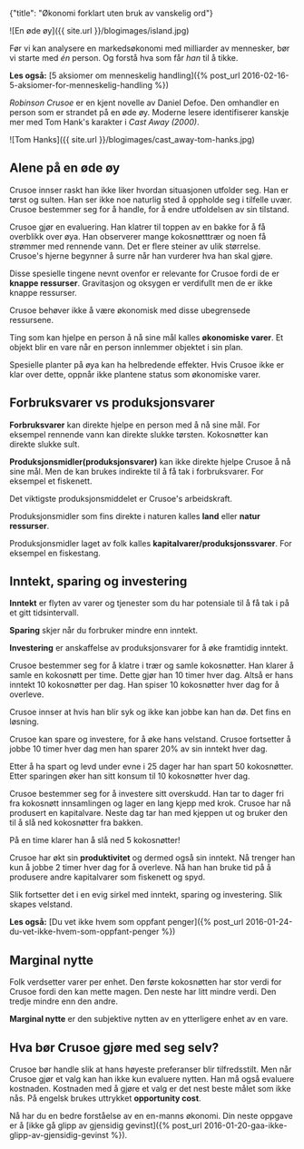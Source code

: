 {"title": "Økonomi forklart uten bruk av vanskelig ord"}

![En øde øy]({{ site.url }}/blogimages/island.jpg)

Før vi kan analysere en markedsøkonomi med milliarder av mennesker, bør vi starte
med _én_ person. Og forstå hva som får _han_ til å tikke.

**Les også:** [5 aksiomer om menneskelig handling]({% post_url 2016-02-16-5-aksiomer-for-menneskelig-handling %})

_Robinson Crusoe_ er en kjent novelle av Daniel Defoe. Den omhandler en person
som er strandet på en øde øy. Moderne lesere identifiserer kanskje mer
med Tom Hank's karakter i _Cast Away (2000)_.

![Tom Hanks]({{ site.url }}/blogimages/cast_away-tom-hanks.jpg)

## Alene på en øde øy

Crusoe innser raskt han ikke liker hvordan
situasjonen utfolder seg. Han er tørst og sulten. Han ser ikke noe
naturlig sted å oppholde seg i tilfelle uvær. Crusoe bestemmer seg for å
handle, for å endre utfoldelsen av sin tilstand.

Crusoe gjør en evaluering. Han klatrer til toppen av en bakke for å få
overblikk over øya. Han observerer mange kokosnøtttrær og noen få strømmer
med rennende vann. Det er flere steiner av ulik størrelse. Crusoe's hjerne
begynner å surre når han vurderer hva han skal gjøre.

Disse spesielle tingene nevnt ovenfor er relevante for Crusoe fordi de er
**knappe ressurser**. Gravitasjon og oksygen er verdifullt men de er ikke knappe ressurser.

Crusoe behøver ikke å være økonomisk med disse ubegrensede ressursene.

Ting som kan hjelpe en person å nå sine mål kalles **økonomiske varer**.
Et objekt blir en vare når en person innlemmer objektet i sin plan.

Spesielle planter på øya kan ha helbredende effekter.
Hvis Crusoe ikke er klar over dette, oppnår ikke plantene
status som økonomiske varer.

## Forbruksvarer vs produksjonsvarer

**Forbruksvarer** kan direkte hjelpe en person med å nå sine mål. For eksempel rennende vann
kan direkte slukke tørsten. Kokosnøtter kan direkte slukke sult.

**Produksjonsmidler(produksjonsvarer)** kan ikke direkte hjelpe Crusoe å nå sine mål.
Men de kan brukes indirekte til å få tak i forbruksvarer. For eksempel et fiskenett.

Det viktigste produksjonsmiddelet er Crusoe's arbeidskraft.

Produksjonsmidler som fins direkte i naturen kalles **land** eller **natur ressurser**.

Produksjonsmidler laget av folk kalles **kapitalvarer/produksjonssvarer**. For eksempel en fiskestang.

## Inntekt, sparing og investering

**Inntekt** er flyten av varer og tjenester som du har potensiale til å få tak i
på et gitt tidsintervall.

**Sparing** skjer når du forbruker mindre enn inntekt.

**Investering** er anskaffelse av produksjonsvarer for å øke framtidig inntekt.

Crusoe bestemmer seg for å klatre i trær og samle kokosnøtter. Han klarer å samle en kokosnøtt
per time. Dette gjør han 10 timer hver dag. Altså er hans inntekt 10 kokosnøtter per dag.
Han spiser 10 kokosnøtter hver dag for å overleve.

Crusoe innser at hvis han blir syk og ikke kan jobbe kan han dø. Det fins en løsning.

Crusoe kan spare og investere, for å øke hans velstand. Crusoe fortsetter å jobbe 10 timer hver
dag men han sparer 20% av sin inntekt hver dag.

Etter å ha spart og levd under evne i 25 dager har han spart 50 kokosnøtter. Etter sparingen
øker han sitt konsum til 10 kokosnøtter hver dag.

Crusoe bestemmer seg for å investere sitt overskudd. Han tar to dager fri fra kokosnøtt innsamlingen
og lager en lang kjepp med krok. Crusoe har nå produsert en kapitalvare. Neste dag tar han med
kjeppen ut og bruker den til å slå ned kokosnøtter fra bakken.

På en time klarer han å slå ned 5 kokosnøtter!

Crusoe har økt sin **produktivitet** og dermed også sin inntekt. Nå trenger han kun å jobbe
2 timer hver dag for å overleve. Nå han han bruke tid på å produsere andre kapitalvarer som
fiskenett og spyd.

Slik fortsetter det i en evig sirkel med inntekt, sparing og investering.
Slik skapes velstand.

**Les også:** [Du vet ikke hvem som oppfant penger]({% post_url 2016-01-24-du-vet-ikke-hvem-som-oppfant-penger %})

## Marginal nytte

Folk verdsetter varer per enhet. Den første kokosnøtten har stor verdi for Crusoe fordi den kan 
mette magen. Den neste har litt mindre verdi. Den tredje mindre enn den andre.

**Marginal nytte** er den subjektive nytten av en ytterligere enhet av en vare.

## Hva bør Crusoe gjøre med seg selv?

Crusoe bør handle slik at hans høyeste preferanser blir tilfredsstilt. Men når Crusoe gjør et
valg kan han ikke kun evaluere nytten. Han må også evaluere kostnaden. Kostnaden med å gjøre
et valg er det nest beste målet som ikke nås. På engelsk brukes uttrykket **opportunity cost**.


Nå har du en bedre forståelse av en en-manns økonomi. Din neste oppgave er å
[ikke gå glipp av gjensidig gevinst]({% post_url 2016-01-20-gaa-ikke-glipp-av-gjensidig-gevinst %}).
